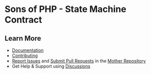 Sons of PHP - State Machine Contract
====================================

## Learn More

* [Documentation][docs]
* [Contributing][contributing]
* [Report Issues][issues] and [Submit Pull Requests][pull-requests] in the [Mother Repository][mother-repo]
* Get Help & Support using [Discussions][discussions]

[discussions]: https://github.com/orgs/SonsOfPHP/discussions
[mother-repo]: https://github.com/SonsOfPHP/sonsofphp
[contributing]: https://docs.sonsofphp.com/contributing/
[docs]: https://docs.sonsofphp.com/contracts/state-machine/
[issues]: https://github.com/SonsOfPHP/sonsofphp/issues?q=is%3Aopen+is%3Aissue+label%3AStateMachine
[pull-requests]: https://github.com/SonsOfPHP/sonsofphp/pulls?q=is%3Aopen+is%3Apr+label%3AStateMachine
